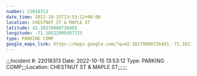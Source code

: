 ```yaml
---
number: 22018313
date_time: 2022-10-15T13:53:12+00:00
location: CHESTNUT ST & MAPLE ST
latitude: 42.38278000726493
longitude: -71.18522999397723
type: PARKING COMP
google_maps_link: https://maps.google.com/?q=42.38278000726493,-71.18522999397723
---
```


;;;Incident #: 22018313  Date: 2022-10-15 13:53:12   Type: PARKING COMP;;;Location: CHESTNUT ST & MAPLE ST;;;;;;
